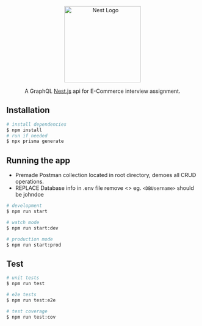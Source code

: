 <p align="center">
  <a href="http://nestjs.com/" target="blank"><img src="https://nestjs.com/img/logo-small.svg" width="200" alt="Nest Logo" /></a>
</p>

[circleci-image]: https://img.shields.io/circleci/build/github/nestjs/nest/master?token=abc123def456
[circleci-url]: https://circleci.com/gh/nestjs/nest

  <p align="center">A GraphQL <a href="http://nodejs.org" target="_blank">Nest.js</a> api for E-Commerce interview assignment.</p>
    <p align="center">

## Installation

```bash
# install dependencies
$ npm install
# run if needed
$ npx prisma generate
```

## Running the app

- Premade Postman collection located in root directory, demoes all CRUD operations.
- REPLACE Database info in .env file remove <> eg. ```<DBUsername>``` should be johndoe

```bash
# development
$ npm run start

# watch mode
$ npm run start:dev

# production mode
$ npm run start:prod
```

## Test

```bash
# unit tests
$ npm run test

# e2e tests
$ npm run test:e2e

# test coverage
$ npm run test:cov
```

